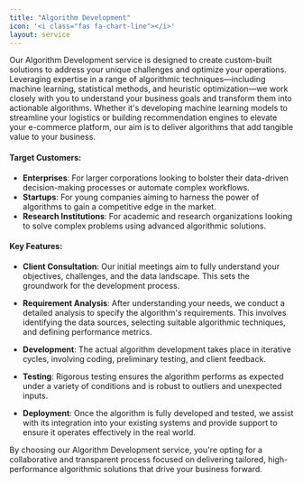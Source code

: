 ```yaml
---
title: "Algorithm Development"
icon: '<i class="fas fa-chart-line"></i>'
layout: service
---
```


Our Algorithm Development service is designed to create custom-built solutions to address your unique challenges and optimize your operations. Leveraging expertise in a range of algorithmic techniques—including machine learning, statistical methods, and heuristic optimization—we work closely with you to understand your business goals and transform them into actionable algorithms. Whether it's developing machine learning models to streamline your logistics or building recommendation engines to elevate your e-commerce platform, our aim is to deliver algorithms that add tangible value to your business.

#### Target Customers:
- **Enterprises**: For larger corporations looking to bolster their data-driven decision-making processes or automate complex workflows.
- **Startups**: For young companies aiming to harness the power of algorithms to gain a competitive edge in the market.
- **Research Institutions**: For academic and research organizations looking to solve complex problems using advanced algorithmic solutions.

#### Key Features:

- **Client Consultation**: Our initial meetings aim to fully understand your objectives, challenges, and the data landscape. This sets the groundwork for the development process.
  
- **Requirement Analysis**: After understanding your needs, we conduct a detailed analysis to specify the algorithm's requirements. This involves identifying the data sources, selecting suitable algorithmic techniques, and defining performance metrics.
  
- **Development**: The actual algorithm development takes place in iterative cycles, involving coding, preliminary testing, and client feedback.
  
- **Testing**: Rigorous testing ensures the algorithm performs as expected under a variety of conditions and is robust to outliers and unexpected inputs.
  
- **Deployment**: Once the algorithm is fully developed and tested, we assist with its integration into your existing systems and provide support to ensure it operates effectively in the real world.

By choosing our Algorithm Development service, you're opting for a collaborative and transparent process focused on delivering tailored, high-performance algorithmic solutions that drive your business forward.
